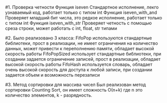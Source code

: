 #1. Проверка четности 
Функция iseven Стандартное исполнение, лекго узнаваемый код, работает только с типом int 
Функция iseven_with_and Проверяет младший бит числа, это редкое исполнение, работает только с типом int 
Функция iseven_with_str Проверяет четность с помощью среза строки, может работать с int, float, str типами

#2. Было реализовано 3 класса: 
FifoPop используются стандартные библиотеки, прост в реализации, не имеет ограничения на количество данных, 
    может привести к переполнению памяти, обладает высокой скорость работы 
FifoPopSized использует стандартные библиотеки, при создании задается ограничение записей, прост в реализации, 
    обладает высокой скорость работы 
FifoHash используется словарь, обладает очень высокой скорость для доступа к любой записи, при создании 
    задается объем и возможность перезаписи

#3. Метод сортировки для массива чисел Был реализован метод сортировки Counting Sort, он имеет сложность О(n+k)
    где n это количество элементов, k - разрядность.